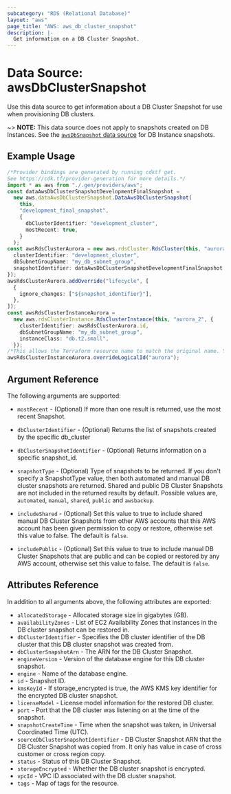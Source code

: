 ```yaml
---
subcategory: "RDS (Relational Database)"
layout: "aws"
page_title: "AWS: aws_db_cluster_snapshot"
description: |-
  Get information on a DB Cluster Snapshot.
---
```


# Data Source: awsDbClusterSnapshot

Use this data source to get information about a DB Cluster Snapshot for use when provisioning DB clusters.

\~> **NOTE:** This data source does not apply to snapshots created on DB Instances.
See the [`awsDbSnapshot` data source](/docs/providers/aws/d/db_snapshot.html) for DB Instance snapshots.

## Example Usage

```typescript
/*Provider bindings are generated by running cdktf get.
See https://cdk.tf/provider-generation for more details.*/
import * as aws from "./.gen/providers/aws";
const dataAwsDbClusterSnapshotDevelopmentFinalSnapshot =
  new aws.dataAwsDbClusterSnapshot.DataAwsDbClusterSnapshot(
    this,
    "development_final_snapshot",
    {
      dbClusterIdentifier: "development_cluster",
      mostRecent: true,
    }
  );
const awsRdsClusterAurora = new aws.rdsCluster.RdsCluster(this, "aurora", {
  clusterIdentifier: "development_cluster",
  dbSubnetGroupName: "my_db_subnet_group",
  snapshotIdentifier: dataAwsDbClusterSnapshotDevelopmentFinalSnapshot.id,
});
awsRdsClusterAurora.addOverride("lifecycle", [
  {
    ignore_changes: ["${snapshot_identifier}"],
  },
]);
const awsRdsClusterInstanceAurora =
  new aws.rdsClusterInstance.RdsClusterInstance(this, "aurora_2", {
    clusterIdentifier: awsRdsClusterAurora.id,
    dbSubnetGroupName: "my_db_subnet_group",
    instanceClass: "db.t2.small",
  });
/*This allows the Terraform resource name to match the original name. You can remove the call if you don't need them to match.*/
awsRdsClusterInstanceAurora.overrideLogicalId("aurora");

```

## Argument Reference

The following arguments are supported:

*   `mostRecent` - (Optional) If more than one result is returned, use the most recent Snapshot.

*   `dbClusterIdentifier` - (Optional) Returns the list of snapshots created by the specific db\_cluster

*   `dbClusterSnapshotIdentifier` - (Optional) Returns information on a specific snapshot\_id.

*   `snapshotType` - (Optional) Type of snapshots to be returned. If you don't specify a SnapshotType
    value, then both automated and manual DB cluster snapshots are returned. Shared and public DB Cluster Snapshots are not
    included in the returned results by default. Possible values are, `automated`, `manual`, `shared`, `public` and `awsbackup`.

*   `includeShared` - (Optional) Set this value to true to include shared manual DB Cluster Snapshots from other
    AWS accounts that this AWS account has been given permission to copy or restore, otherwise set this value to false.
    The default is `false`.

*   `includePublic` - (Optional) Set this value to true to include manual DB Cluster Snapshots that are public and can be
    copied or restored by any AWS account, otherwise set this value to false. The default is `false`.

## Attributes Reference

In addition to all arguments above, the following attributes are exported:

* `allocatedStorage` - Allocated storage size in gigabytes (GB).
* `availabilityZones` - List of EC2 Availability Zones that instances in the DB cluster snapshot can be restored in.
* `dbClusterIdentifier` - Specifies the DB cluster identifier of the DB cluster that this DB cluster snapshot was created from.
* `dbClusterSnapshotArn` - The ARN for the DB Cluster Snapshot.
* `engineVersion` - Version of the database engine for this DB cluster snapshot.
* `engine` - Name of the database engine.
* `id` - Snapshot ID.
* `kmsKeyId` - If storage\_encrypted is true, the AWS KMS key identifier for the encrypted DB cluster snapshot.
* `licenseModel` - License model information for the restored DB cluster.
* `port` - Port that the DB cluster was listening on at the time of the snapshot.
* `snapshotCreateTime` - Time when the snapshot was taken, in Universal Coordinated Time (UTC).
* `sourceDbClusterSnapshotIdentifier` - DB Cluster Snapshot ARN that the DB Cluster Snapshot was copied from. It only has value in case of cross customer or cross region copy.
* `status` - Status of this DB Cluster Snapshot.
* `storageEncrypted` - Whether the DB cluster snapshot is encrypted.
* `vpcId` - VPC ID associated with the DB cluster snapshot.
* `tags` - Map of tags for the resource.
